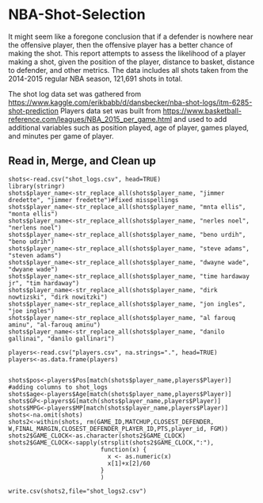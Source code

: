 # NBA-Shot-Selection
It might seem like a foregone conclusion that if a defender is nowhere near the offensive
player, then the offensive player has a better chance of making the shot. This report attempts to assess the likelihood of a player making a shot, given the position of the player, distance to basket, distance to defender, and other metrics.  The data includes all shots taken from the 2014-2015 regular NBA season, 121,691 shots in total.

The shot log data set was gathered from https://www.kaggle.com/erikbabb/d/dansbecker/nba-shot-logs/itm-6285-shot-prediction
Players data set was built from https://www.basketball-reference.com/leagues/NBA_2015_per_game.html and used to add additional variables
such as position played, age of player, games played, and minutes per game of player.

## Read in, Merge, and Clean up
```
shots<-read.csv("shot_logs.csv", head=TRUE)
library(stringr)
shots$player_name<-str_replace_all(shots$player_name, "jimmer dredette", "jimmer fredette")#fixed misspellings
shots$player_name<-str_replace_all(shots$player_name, "mnta ellis", "monta ellis")
shots$player_name<-str_replace_all(shots$player_name, "nerles noel", "nerlens noel")
shots$player_name<-str_replace_all(shots$player_name, "beno urdih", "beno udrih")
shots$player_name<-str_replace_all(shots$player_name, "steve adams", "steven adams")
shots$player_name<-str_replace_all(shots$player_name, "dwayne wade", "dwyane wade")
shots$player_name<-str_replace_all(shots$player_name, "time hardaway jr", "tim hardaway")
shots$player_name<-str_replace_all(shots$player_name, "dirk nowtizski", "dirk nowitzki")
shots$player_name<-str_replace_all(shots$player_name, "jon ingles", "joe ingles")
shots$player_name<-str_replace_all(shots$player_name, "al farouq aminu", "al-farouq aminu")
shots$player_name<-str_replace_all(shots$player_name, "danilo gallinai", "danilo gallinari")

players<-read.csv("players.csv", na.strings=".", head=TRUE)
players<-as.data.frame(players)


shots$pos<-players$Pos[match(shots$player_name,players$Player)] #adding columns to shot_logs
shots$age<-players$Age[match(shots$player_name,players$Player)]
shots$GP<-players$G[match(shots$player_name,players$Player)]
shots$MPG<-players$MP[match(shots$player_name,players$Player)]
shots<-na.omit(shots)
shots2<-within(shots, rm(GAME_ID,MATCHUP,CLOSEST_DEFENDER, W,FINAL_MARGIN,CLOSEST_DEFENDER_PLAYER_ID,PTS,player_id, FGM))
shots2$GAME_CLOCK<-as.character(shots2$GAME_CLOCK)
shots2$GAME_CLOCK<-sapply(strsplit(shots2$GAME_CLOCK,":"),
                          function(x) {
                            x <- as.numeric(x)
                            x[1]+x[2]/60
                          }
                          )

write.csv(shots2,file="shot_logs2.csv")
```
